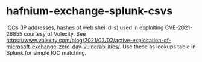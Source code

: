 # hafnium-exchange-splunk-csvs
IOCs (IP addresses, hashes of web shell dlls) used in exploiting CVE-2021-26855 courtesy of Volexity. See https://www.volexity.com/blog/2021/03/02/active-exploitation-of-microsoft-exchange-zero-day-vulnerabilities/. Use these as lookups table in Splunk for simple IOC matching.
